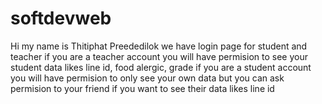 # softdevweb
Hi my name is Thitiphat Preededilok
we have login page for student and teacher
if you are a teacher account you will have permision to see your student data likes line id, food alergic, grade
if you are a student account you will have permision to only see your own data but you can ask permision to your friend if you want to see their data likes line id